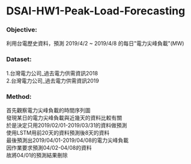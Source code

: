 # DSAI-HW1-Peak-Load-Forecasting

### Objective:
  利用台電歷史資料，預測 2019/4/2 ~ 2019/4/8 的每日"電力尖峰負載"(MW)  
    
### Dataset:
  1.台灣電力公司_過去電力供需資訊2018  
  2.台灣電力公司_過去電力供需資訊2019  
    
### Method:
  首先觀察電力尖峰負載的時間序列圖   
  發現某日的電力尖峰負載與近幾天的資料比較有關   
  於是決定只用2019/02/01-2019/03/31的資料做預測   
  使用LSTM用前20天的資料預測後8天的資料   
  最後預測出2019/04/01-2019/04/08的電力尖峰負載   
  因作業要求預測04/02-04/08的資料   
  故將04/01的預測結果刪除   
